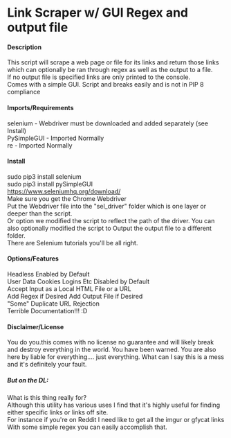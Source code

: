 # Link Scraper w/ GUI Regex and output file  

#### Description  
This script will scrape a web page or file for its links and return 
those links which can optionally be ran through regex as well as the
 output to a file.  
 If no output file is specified links are only printed to the console.  
Comes with a simple GUI.
Script and breaks easily and is not in PIP 8 compliance  
#### Imports/Requirements  
selenium - Webdriver must be downloaded and added separately (see Install)  
PySimpleGUI - Imported Normally  
re - Imported Normally  

#### Install  
sudo pip3 install selenium  
sudo pip3 install pySimpleGUI  
https://www.seleniumhq.org/download/  
Make sure you get the Chrome Webdriver   
Put the Webdriver file into the "sel_driver" folder which is one layer or 
deeper than the script.  
Or option we modified the script to reflect the path of the driver. You can 
also optionally modified the script to Output the output file to a different folder.  
There are Selenium tutorials you'll be all right.

#### Options/Features  
Headless Enabled by Default  
User Data Cookies Logins Etc Disabled by Default  
Accept Input as a Local HTML File or a URL  
Add Regex if Desired
Add Output File if Desired  
"Some" Duplicate URL Rejection  
Terrible Documentation!!! :D

#### Disclaimer/License  
You do you.this comes with no license no guarantee and will likely 
break and destroy everything in the world. You have been warned. You are
 also here by liable for everything.... just everything. What can I say this 
 is a mess and it's definitely your fault.  
 
 ##### But on the DL:  
 
What is this thing really for?  
Although this utility has various uses I find that it's highly useful for
 finding either specific links or links off site.   
For instance if you're on Reddit I need like to get all the imgur or gfycat 
links  
With some simple regex you can easily accomplish that.  


